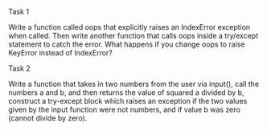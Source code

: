 Task 1

Write a function called oops that explicitly raises an IndexError exception when called. Then write another function that calls oops inside a try/except state­ment to catch the error. What happens if you change oops to raise KeyError instead of IndexError?

 

Task 2

Write a function that takes in two numbers from the user via input(), call the numbers a and b, and then returns the value of squared a divided by b, construct a try-except block which raises an exception if the two values given by the input function were not numbers, and if value b was zero (cannot divide by zero).    
